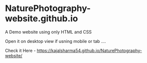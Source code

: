 # NaturePhotography-website.github.io
A Demo website using only HTML and CSS

Open it on desktop view if usning mobile or tab ....

Check it Here - https://kajalsharma54.github.io/NaturePhotography-website/
